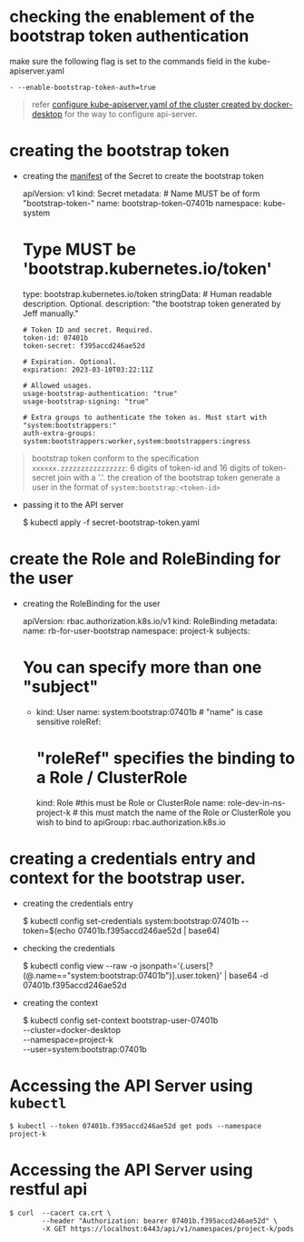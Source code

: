 # checking the enablement of the bootstrap token authentication

make sure the following flag is set to the commands field in the kube-apiserver.yaml

    - --enable-bootstrap-token-auth=true


> refer [configure kube-apiserver.yaml of the cluster created by docker-desktop](https://stackoverflow.com/questions/64758012/location-of-kubernetes-config-directory-with-docker-desktop-on-windows) for the way to configure api-server.


# creating the bootstrap token

- creating the [manifest](./secret-bootstrap-token.yaml) of the Secret to create the bootstrap token


    apiVersion: v1
    kind: Secret
    metadata:
      # Name MUST be of form "bootstrap-token-<token id>"
      name: bootstrap-token-07401b
      namespace: kube-system

    # Type MUST be 'bootstrap.kubernetes.io/token'
    type: bootstrap.kubernetes.io/token
    stringData:
      # Human readable description. Optional.
      description: "the bootstrap token generated by Jeff manually."

      # Token ID and secret. Required.
      token-id: 07401b
      token-secret: f395accd246ae52d

      # Expiration. Optional.
      expiration: 2023-03-10T03:22:11Z

      # Allowed usages.
      usage-bootstrap-authentication: "true"
      usage-bootstrap-signing: "true"

      # Extra groups to authenticate the token as. Must start with "system:bootstrappers:"
      auth-extra-groups: system:bootstrappers:worker,system:bootstrappers:ingress


> bootstrap token conform to the specification `xxxxxx.zzzzzzzzzzzzzzzz`: 6 digits of token-id and 16 digits of token-secret join with a '.'.
> the creation of the bootstrap token generate a user in the format of `system:bootstrap:<token-id>` 


- passing it to the API server

    $ kubectl apply -f secret-bootstrap-token.yaml



# create the Role and RoleBinding for the user


- creating the RoleBinding for the user


    apiVersion: rbac.authorization.k8s.io/v1
    kind: RoleBinding
    metadata:
      name: rb-for-user-bootstrap
      namespace: project-k
    subjects:
    # You can specify more than one "subject"
    - kind: User
      name: system:bootstrap:07401b       # "name" is case sensitive
    roleRef:
      # "roleRef" specifies the binding to a Role / ClusterRole
      kind: Role #this must be Role or ClusterRole
      name: role-dev-in-ns-project-k # this must match the name of the Role or ClusterRole you wish to bind to
      apiGroup: rbac.authorization.k8s.io



# creating a credentials entry and context for the bootstrap user.

- creating the credentials entry

    $ kubectl config set-credentials system:bootstrap:07401b --token=$(echo 07401b.f395accd246ae52d | base64)

- checking the credentials

    $ kubectl config view --raw -o jsonpath='{.users[?(@.name=="system:bootstrap:07401b")].user.token}' | base64 -d
    07401b.f395accd246ae52d

- creating the context

    $ kubectl config set-context bootstrap-user-07401b \
              --cluster=docker-desktop \
              --namespace=project-k \
              --user=system:bootstrap:07401b

# Accessing the API Server using `kubectl`

    $ kubectl --token 07401b.f395accd246ae52d get pods --namespace project-k

    
# Accessing the API Server using restful api

    $ curl  --cacert ca.crt \
            --header "Authorization: bearer 07401b.f395accd246ae52d" \
            -X GET https://localhost:6443/api/v1/namespaces/project-k/pods
